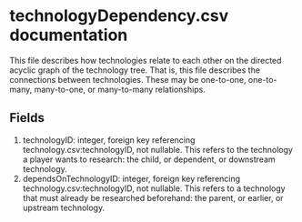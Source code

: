 # technologyDependency.csv documentation

This file describes how technologies relate to each other on the directed acyclic graph of the technology tree. That is, this file describes the connections between technologies. These may be one-to-one, one-to-many, many-to-one, or many-to-many relationships.

## Fields
1. technologyID: integer, foreign key referencing technology.csv:technologyID, not nullable. This refers to the technology a player wants to research: the child, or dependent, or downstream technology.
1. dependsOnTechnologyID: integer, foreign key referencing technology.csv:technologyID, not nullable. This refers to a technology that must already be researched beforehand: the parent, or earlier, or upstream technology.
